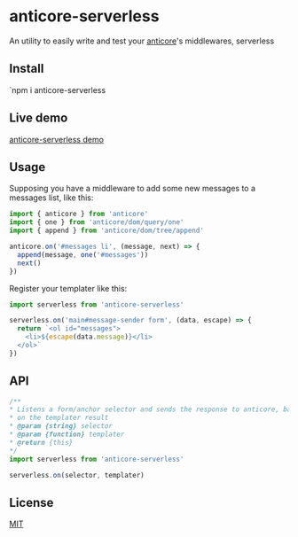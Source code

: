 # <a name="reference">anticore-serverless</a>

An utility to easily write and test your [anticore](https://github.com/Lcfvs/anticore)'s middlewares, serverless

## <a name="install">Install</a>

`npm i anticore-serverless

## <a name="live-demo">Live demo</a>

[anticore-serverless demo](https://stackblitz.com/edit/anticore-serverless)

## <a name="usage">Usage</a>

Supposing you have a middleware to add some new messages to a messages list, like this:

```js
import { anticore } from 'anticore'
import { one } from 'anticore/dom/query/one'
import { append } from 'anticore/dom/tree/append'

anticore.on('#messages li', (message, next) => {
  append(message, one('#messages'))
  next()
})
```

Register your templater like this:

```js
import serverless from 'anticore-serverless'

serverless.on('main#message-sender form', (data, escape) => {
  return `<ol id="messages">
    <li>${escape(data.message)}</li>
  </ol>`
})
```

## <a name="api">API</a>

```js
/**
* Listens a form/anchor selector and sends the response to anticore, based
* on the templater result
* @param {string} selector
* @param {function} templater
* @return {this}
*/
import serverless from 'anticore-serverless'

serverless.on(selector, templater)
```

## <a name="license">License</a>

[MIT](https://github.com/Lcfvs/anticore-serverless/blob/master/licence.md)
